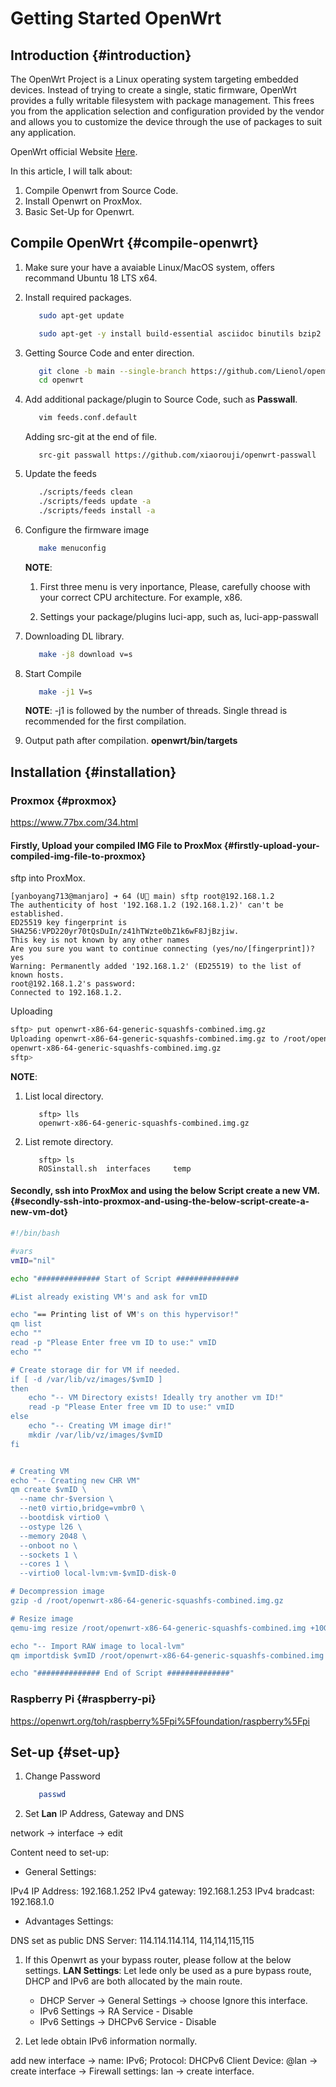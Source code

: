 # Getting Started OpenWrt


## Introduction {#introduction}

The OpenWrt Project is a Linux operating system targeting embedded devices. Instead of trying to create a single, static firmware, OpenWrt provides a fully writable filesystem with package management. This frees you from the application selection and configuration provided by the vendor and allows you to customize the device through the use of packages to suit any application.

OpenWrt official Website [Here](https://openwrt.org/).

In this article, I will talk about:

1.  Compile Openwrt from Source Code.
2.  Install Openwrt on ProxMox.
3.  Basic Set-Up for Openwrt.


## Compile OpenWrt {#compile-openwrt}

1.  Make sure your have a avaiable Linux/MacOS system, offers recommand Ubuntu 18 LTS x64.
2.  Install required packages.

    ```bash
       sudo apt-get update

       sudo apt-get -y install build-essential asciidoc binutils bzip2 curl gawk gettext git libncurses5-dev libz-dev patch python3.5 python2.7 unzip zlib1g-dev lib32gcc1 libc6-dev-i386 subversion flex uglifyjs git-core gcc-multilib p7zip p7zip-full msmtp libssl-dev texinfo libglib2.0-dev xmlto qemu-utils upx libelf-dev autoconf automake libtool autopoint device-tree-compiler g++-multilib antlr3 gperf
    ```
3.  Getting Source Code and enter direction.

    ```bash
       git clone -b main --single-branch https://github.com/Lienol/openwrt openwrt
       cd openwrt
    ```
4.  Add additional package/plugin to Source Code, such as **Passwall**.

    ```bash
       vim feeds.conf.default
    ```

    Adding src-git at the end of file.

    ```file
       src-git passwall https://github.com/xiaorouji/openwrt-passwall
    ```
5.  Update the feeds

    ```bash
       ./scripts/feeds clean
       ./scripts/feeds update -a
       ./scripts/feeds install -a
    ```
6.  Configure the firmware image

    ```bash
       make menuconfig
    ```

    **NOTE**:

    1.  First three menu is very inportance, Please, carefully choose with your correct CPU architecture. For example, x86.

    2.  Settings your package/plugins luci-app, such as, luci-app-passwall

7.  Downloading DL library.

    ```bash
       make -j8 download v=s
    ```
8.  Start Compile

    ```bash
       make -j1 V=s
    ```

    **NOTE**: -j1 is followed by the number of threads. Single thread is recommended for the first compilation.
9.  Output path after compilation.
    **openwrt/bin/targets**


## Installation {#installation}


### Proxmox {#proxmox}

<https://www.77bx.com/34.html>


#### Firstly, Upload your compiled IMG File to ProxMox {#firstly-upload-your-compiled-img-file-to-proxmox}

sftp into ProxMox.

```console
[yanboyang713@manjaro] ➜ 64 (U main) sftp root@192.168.1.2
The authenticity of host '192.168.1.2 (192.168.1.2)' can't be established.
ED25519 key fingerprint is SHA256:VPD220yr70tQsDuIn/z41hTWzte0bZ1k6wF8JjBzjiw.
This key is not known by any other names
Are you sure you want to continue connecting (yes/no/[fingerprint])? yes
Warning: Permanently added '192.168.1.2' (ED25519) to the list of known hosts.
root@192.168.1.2's password:
Connected to 192.168.1.2.
```

Uploading

```bash
sftp> put openwrt-x86-64-generic-squashfs-combined.img.gz
Uploading openwrt-x86-64-generic-squashfs-combined.img.gz to /root/openwrt-x86-64-generic-squashfs-combined.img.gz
openwrt-x86-64-generic-squashfs-combined.img.gz                                                          100%   53MB 111.4MB/s   00:00
sftp>
```

**NOTE**:

1.  List local directory.

    ```console
       sftp> lls
       openwrt-x86-64-generic-squashfs-combined.img.gz
    ```
2.  List remote directory.

    ```console
       sftp> ls
       ROSinstall.sh  interfaces     temp
    ```


#### Secondly, ssh into ProxMox and using the below Script create a new VM. {#secondly-ssh-into-proxmox-and-using-the-below-script-create-a-new-vm-dot}

```bash
#!/bin/bash

#vars
vmID="nil"

echo "############## Start of Script ##############

#List already existing VM's and ask for vmID

echo "== Printing list of VM's on this hypervisor!"
qm list
echo ""
read -p "Please Enter free vm ID to use:" vmID
echo ""

# Create storage dir for VM if needed.
if [ -d /var/lib/vz/images/$vmID ]
then
    echo "-- VM Directory exists! Ideally try another vm ID!"
    read -p "Please Enter free vm ID to use:" vmID
else
    echo "-- Creating VM image dir!"
    mkdir /var/lib/vz/images/$vmID
fi


# Creating VM
echo "-- Creating new CHR VM"
qm create $vmID \
  --name chr-$version \
  --net0 virtio,bridge=vmbr0 \
  --bootdisk virtio0 \
  --ostype l26 \
  --memory 2048 \
  --onboot no \
  --sockets 1 \
  --cores 1 \
  --virtio0 local-lvm:vm-$vmID-disk-0

# Decompression image
gzip -d /root/openwrt-x86-64-generic-squashfs-combined.img.gz

# Resize image
qemu-img resize /root/openwrt-x86-64-generic-squashfs-combined.img +10G

echo "-- Import RAW image to local-lvm"
qm importdisk $vmID /root/openwrt-x86-64-generic-squashfs-combined.img local-lvm

echo "############## End of Script ##############"
```


### Raspberry Pi {#raspberry-pi}

<https://openwrt.org/toh/raspberry%5Fpi%5Ffoundation/raspberry%5Fpi>


## Set-up {#set-up}

1.  Change Password

    ```bash
       passwd
    ```
2.  Set **Lan** IP Address, Gateway and DNS

network -&gt; interface -&gt; edit

Content need to set-up:

-   General Settings:

IPv4 IP Address: 192.168.1.252
IPv4 gateway: 192.168.1.253
IPv4 bradcast: 192.168.1.0

-   Advantages Settings:

DNS set as public DNS Server: 114.114.114.114, 114,114,115,115

1.  If this Openwrt as your bypass router, please follow at the below settings.
    **LAN Settings**: Let lede only be used as a pure bypass route, DHCP and IPv6 are both allocated by the main route.
    -   DHCP Server -&gt; General Settings -&gt; choose Ignore this interface.
    -   IPv6 Settings -&gt; RA Service - Disable
    -   IPv6 Settings -&gt; DHCPv6 Service - Disable

2.  Let lede obtain IPv6 information normally.

add new interface -&gt; name: IPv6; Protocol: DHCPv6 Client Device: @lan -&gt; create interface -&gt; Firewall settings: lan -&gt; create interface.

